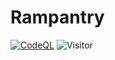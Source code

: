 # Rampantry

[![CodeQL](https://github.com/Masrik-Dahir/Rampantry/actions/workflows/codeql-analysis.yml/badge.svg)](https://github.com/Masrik-Dahir/Rampantry/actions/workflows/codeql-analysis.yml)
![Visitor](https://visitor-badge.laobi.icu/badge?page_id=Masrik-Dahir.repoName)

